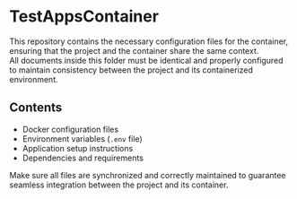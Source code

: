 # TestAppsContainer

This repository contains the necessary configuration files for the container, ensuring that the project and the container share the same context.  
All documents inside this folder must be identical and properly configured to maintain consistency between the project and its containerized environment.

## Contents
- Docker configuration files  
- Environment variables (`.env` file)  
- Application setup instructions  
- Dependencies and requirements  

Make sure all files are synchronized and correctly maintained to guarantee seamless integration between the project and its container.
